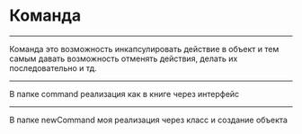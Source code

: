 # Команда
***
Команда это возможность инкапсулировать действие в объект и тем самым давать возможность отменять действия, делать их последовательно и тд.
***
В папке command реализация как в книге через интерфейс
***
В папке newCommand моя реализация через класс и создание объекта
